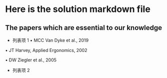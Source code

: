 

# Here is the solution markdown file 

## The papers which are essential to our knowledge
- 列表项 1
• MCC Van Dyke et al., 2019  

• JT Harvey, Applied Ergonomics, 2002  

• DW Ziegler et al., 2005  


- 列表项 2





